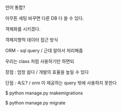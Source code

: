 언어 통합?

아무튼 세팅 바꾸면 다른 DB 다 쓸 수 있다. 



객체화를 시키겠다. 

객체지향적 데이터 접근 방식 



ORM - sql query / 근데 알아서 처리해줌 

우리는 class 처럼 사용하기만 하면되 



장점 : 엄청 쉽다 / 개발의 효율을 높일 수 있다 

단점 : 속도? / orm 이 제공하는 query 밖에 사용하지 못한다 



$ python manage.py makemigrations

$ python manage.py migrate

